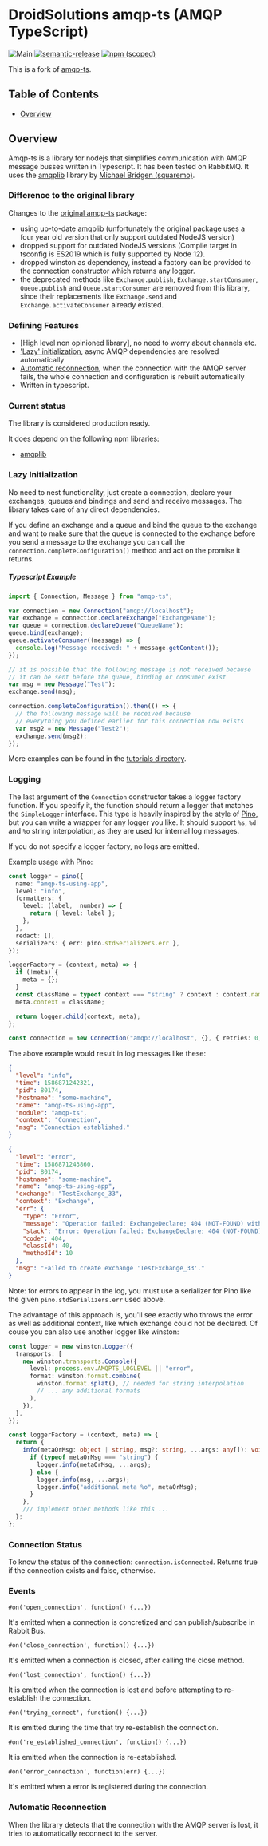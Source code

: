 # DroidSolutions amqp-ts (AMQP TypeScript)

![Main](https://github.com/droidsolutions/amqp-ts/workflows/Main/badge.svg)
[![semantic-release](https://img.shields.io/badge/%20%20%F0%9F%93%A6%F0%9F%9A%80-semantic--release-e10079.svg)](https://github.com/semantic-release/semantic-release)
[![npm (scoped)](https://img.shields.io/npm/v/@droidsolutions-oss/amqp-ts)](https://www.npmjs.com/package/@droidsolutions-oss/amqp-ts)

This is a fork of [amqp-ts](https://github.com/abreits/amqp-ts).

## Table of Contents

- [Overview](#overview)

## Overview <a name="overview"></a>

Amqp-ts is a library for nodejs that simplifies communication with AMQP message busses written in Typescript. It has been tested on RabbitMQ. It uses the [amqplib](http://www.squaremobius.net/amqp.node/) library by [Michael Bridgen (squaremo)](https://github.com/squaremo).

### Difference to the original library

Changes to the [original amqp-ts](https://github.com/abreits/amqp-ts) package:

- using up-to-date [amqplib](http://www.squaremobius.net/amqp.node/) (unfortunately the original package uses a four year old version that only support outdated NodeJS version)
- dropped support for outdated NodeJS versions (Compile target in tsconfig is ES2019 which is fully supported by Node 12).
- dropped winston as dependency, instead a factory can be provided to the connection constructor which returns any logger.
- the deprecated methods like `Exchange.publish`, `Exchange.startConsumer`, `Queue.publish` and `Queue.startConsumer` are removed from this library, since their replacements like `Exchange.send` and `Exchange.activateConsumer` already existed.

### Defining Features

- [High level non opinioned library], no need to worry about channels etc.
- ['Lazy' initialization](#initialization), async AMQP dependencies are resolved automatically
- [Automatic reconnection](#reconnect), when the connection with the AMQP server fails, the whole connection and configuration is rebuilt automatically
- Written in typescript.

### Current status

The library is considered production ready.

It does depend on the following npm libraries:

- [amqplib](http://www.squaremobius.net/amqp.node/)

### Lazy Initialization <a name="initialization"></a>

No need to nest functionality, just create a connection, declare your exchanges, queues and
bindings and send and receive messages. The library takes care of any direct dependencies.

If you define an exchange and a queue and bind the queue to the exchange and want to make
sure that the queue is connected to the exchange before you send a message to the exchange you can call the `connection.completeConfiguration()` method and act on the promise it returns.

##### Typescript Example

```ts
import { Connection, Message } from "amqp-ts";

var connection = new Connection("amqp://localhost");
var exchange = connection.declareExchange("ExchangeName");
var queue = connection.declareQueue("QueueName");
queue.bind(exchange);
queue.activateConsumer((message) => {
  console.log("Message received: " + message.getContent());
});

// it is possible that the following message is not received because
// it can be sent before the queue, binding or consumer exist
var msg = new Message("Test");
exchange.send(msg);

connection.completeConfiguration().then(() => {
  // the following message will be received because
  // everything you defined earlier for this connection now exists
  var msg2 = new Message("Test2");
  exchange.send(msg2);
});
```

More examples can be found in the [tutorials directory](https://github.com/abreits/amqp-ts/tree/master/tutorials).

### Logging

The last argument of the `Connection` constructor takes a logger factory function. If you specify it, the function should return a logger that matches the `SimpleLogger` interface. This type is heavily inspired by the style of [Pino](https://github.com/pinojs/pino), but you can write a wrapper for any logger you like. It should support `%s`, `%d` and `%o` string interpolation, as they are used for internal log messages.

If you do not specify a logger factory, no logs are emitted.

Example usage with Pino:

```ts
const logger = pino({
  name: "amqp-ts-using-app",
  level: "info",
  formatters: {
    level: (label, _number) => {
      return { level: label };
    },
  },
  redact: [],
  serializers: { err: pino.stdSerializers.err },
});

loggerFactory = (context, meta) => {
  if (!meta) {
    meta = {};
  }
  const className = typeof context === "string" ? context : context.name;
  meta.context = className;

  return logger.child(context, meta);
};

const connection = new Connection("amqp://localhost", {}, { retries: 0, interval: 1500 }, loggerFactory);
```

The above example would result in log messages like these:

```json
{
  "level": "info",
  "time": 1586871242321,
  "pid": 80174,
  "hostname": "some-machine",
  "name": "amqp-ts-using-app",
  "module": "amqp-ts",
  "context": "Connection",
  "msg": "Connection established."
}
```

```json
{
  "level": "error",
  "time": 1586871243860,
  "pid": 80174,
  "hostname": "some-machine",
  "name": "amqp-ts-using-app",
  "exchange": "TestExchange_33",
  "context": "Exchange",
  "err": {
    "type": "Error",
    "message": "Operation failed: ExchangeDeclare; 404 (NOT-FOUND) with message \"NOT_FOUND - no exchange 'TestExchange_33' in vhost '/'\"",
    "stack": "Error: Operation failed: ExchangeDeclare; 404 (NOT-FOUND) with message \"NOT_FOUND - no exchange 'TestExchange_33' in vhost '/'\"\n    at reply ...",
    "code": 404,
    "classId": 40,
    "methodId": 10
  },
  "msg": "Failed to create exchange 'TestExchange_33'."
}
```

Note: for errors to appear in the log, you must use a serializer for Pino like the given `pino.stdSerializers.err` used above.

The advantage of this approach is, you'll see exactly who throws the error as well as additional context, like which exchange could not be declared. Of couse you can also use another logger like winston:

```ts
const logger = new winston.Logger({
  transports: [
    new winston.transports.Console({
      level: process.env.AMQPTS_LOGLEVEL || "error",
      format: winston.format.combine(
        winston.format.splat(), // needed for string interpolation
        // ... any additional formats
      ),
    }),
  ],
});

const loggerFactory = (context, meta) => {
  return {
    info(metaOrMsg: object | string, msg?: string, ...args: any[]): void {
      if (typeof metaOrMsg === "string") {
        logger.info(metaOrMsg, ...args);
      } else {
        logger.info(msg, ...args);
        logger.info("additional meta %o", metaOrMsg);
      }
    },
    /// implement other methods like this ...
  };
};
```

### Connection Status

To know the status of the connection: `connection.isConnected`. Returns true if the connection exists and false, otherwise.

### Events

    #on('open_connection', function() {...})

It's emitted when a connection is concretized and can publish/subscribe in Rabbit Bus.

    #on('close_connection', function() {...})

It's emitted when a connection is closed, after calling the close method.

    #on('lost_connection', function() {...})

It is emitted when the connection is lost and before attempting to re-establish the connection.

    #on('trying_connect', function() {...})

It is emitted during the time that try re-establish the connection.

    #on('re_established_connection', function() {...})

It is emitted when the connection is re-established.

    #on('error_connection', function(err) {...})

It's emitted when a error is registered during the connection.

### Automatic Reconnection <a name="reconnect"></a>

When the library detects that the connection with the AMQP server is lost, it tries to automatically reconnect to the server.
